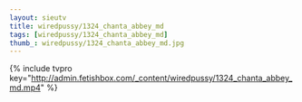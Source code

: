 ```yaml
--- 
layout: sieutv
title: wiredpussy/1324_chanta_abbey_md
tags: [wiredpussy/1324_chanta_abbey_md]
thumb_: wiredpussy/1324_chanta_abbey_md.jpg
---
```

{% include tvpro key="http://admin.fetishbox.com/_content/wiredpussy/1324_chanta_abbey_md.mp4" %} 
